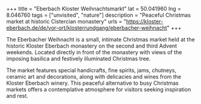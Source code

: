 +++
title = "Eberbach Kloster Weihnachtsmarkt"
lat = 50.041960
lng = 8.046760
tags = ["unvisited", "nature"]
description = "Peaceful Christmas market at historic Cistercian monastery"
urls = "https://kloster-eberbach.de/de/vor-ort/klosterrundgang/eberbacher-weihnacht"
+++

The Eberbacher Weihnacht is a small, intimate Christmas market held at the historic Kloster Eberbach monastery on the second and third Advent weekends. Located directly in front of the monastery with views of the imposing basilica and festively illuminated Christmas tree.

The market features special handicrafts, fine spirits, jams, chutneys, ceramic art and decorations, along with delicacies and wines from the Kloster Eberbach winery. This peaceful alternative to busy Christmas markets offers a contemplative atmosphere for visitors seeking inspiration and rest.